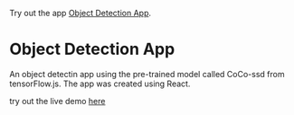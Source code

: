 Try out the app [Object Detection App](https://mirabrarahmed.github.io/object-detection-app).

# Object Detection App

An object detectin app using the pre-trained model called CoCo-ssd from tensorFlow.js. The app was created using React.

try out the live demo [here](https://mirabrarahmed.github.io/object-detection-app/)
